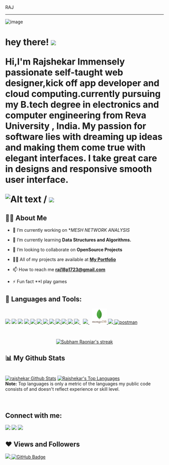 RAJ
_________________________________________________________________________________________________________________________________________________________________________

![image](https://user-images.githubusercontent.com/82643732/148670219-f1a38a80-608a-45c4-b8a4-eece9d0af8a9.png)



<h1 align="left">hey there! <img src="https://raw.githubusercontent.com/MartinHeinz/MartinHeinz/master/wave.gif" width="30px">






Hi,I'm Rajshekar
Immensely passionate self-taught
web designer,kick off app developer and cloud computing.currently pursuing my B.tech degree in electronics and computer engineering from Reva University , India. My passion for software lies with dreaming up ideas and making them come true with elegant interfaces. I take great care in designs and responsive smooth user interface.

 ![Alt text]("C:\Users\rajshekar\Downloads\22b22287602523.5dbd29081561d.gif") / ![]("C:\Users\rajshekar\Downloads\22b22287602523.5dbd29081561d.gif")
    
## 🙋‍♂️ About Me

- 🔭 I’m currently working on **MESH NETWORK ANALYSIS*

- 🌱 I’m currently learning **Data Structures and Algorithms.**

- 👯 I’m looking to collaborate on **OpenSource Projects**

- 👨‍💻 All of my projects are available at **[My Portfolio](https://rajshekar723.com)**

- 📫 How to reach me **raj18p1723@gmail.com**

- ⚡ Fun fact **I play games


## 🚀 Languages and Tools:

<p align="left"> 
    <a href="https://cplusplus.com" target="blank">
    <img src="https://skillicons.dev/icons?i=git,kubernetes,docker"/></a>
    <a href="https://www.cloudskillsboost.google/public_profiles/e591b371-ebc3-4ab0-9e4a-ee5469a4e786" target="blank"><img src="https://skillicons.dev/icons?i=gcp,aws,azure"/></a>
    <a href="https://cplusplus.com" target="blank"><img src="https://skillicons.dev/icons?i=cpp"/></a>
    <a href="https://www.java.com" target="_blank"> <img src="https://img.icons8.com/color/48/000000/java-coffee-cup-logo.png"/> </a>
    <a href="https://reactjs.org/" target="_blank"> <img src="https://img.icons8.com/color/48/000000/react-native.png"/> </a>
    <a href="https://spring.io/projects/spring-boot" target="_blank"> <img src="https://img.icons8.com/color/48/000000/spring-logo.png"/> </a> 
    <a href="https://developer.mozilla.org/en-US/docs/Web/JavaScript" target="_blank"> <img src="https://img.icons8.com/color/48/000000/javascript.png"/> </a> 
    <a href="https://www.w3.org/html/" target="_blank"> <img src="https://img.icons8.com/color/48/000000/html-5.png"/> </a> 
    <a href="https://www.w3schools.com/css/" target="_blank"> <img src="https://img.icons8.com/color/48/000000/css3.png"/> </a> 
    <a href="https://getbootstrap.com" target="_blank"> <img src="https://img.icons8.com/color/48/000000/bootstrap.png"/> </a> 
    <a href="https://www.python.org" target="_blank"> <img src="https://img.icons8.com/color/48/000000/python.png"/> </a> 
    <a style="padding-right:8px;" href="https://nodejs.org" target="_blank"> <img src="https://img.icons8.com/color/48/000000/nodejs.png"/> </a> 
    <a style="padding-right:8px;" href="https://www.mysql.com/" target="_blank"> <img src="https://img.icons8.com/fluent/50/000000/mysql-logo.png"/> </a>
    <a href="https://www.mongodb.com/" target="_blank"> <img src="https://raw.githubusercontent.com/devicons/devicon/master/icons/mongodb/mongodb-original-wordmark.svg" alt="mongodb" width="48" height="48"/> </a> 
      <a href="https://firebase.google.com/" target="_blank"> <img src="https://img.icons8.com/color/48/000000/firebase.png"/> </a> 
     <a href="https://postman.com" target="_blank"> <img src="https://www.vectorlogo.zone/logos/getpostman/getpostman-icon.svg" alt="postman" width="45" height="45"/> </a>   
    </p>

<!-- [![React Badge](https://img.shields.io/badge/-React-61DBFB?style=for-the-badge&labelColor=black&logo=react&logoColor=61DBFB)](#)  [![Javascript Badge](https://img.shields.io/badge/-Javascript-F0DB4F?style=for-the-badge&labelColor=black&logo=javascript&logoColor=F0DB4F)](#) [![Typescript Badge](https://img.shields.io/badge/-Typescript-007acc?style=for-the-badge&labelColor=black&logo=typescript&logoColor=007acc)](#) [![Nodejs Badge](https://img.shields.io/badge/-Nodejs-3C873A?style=for-the-badge&labelColor=black&logo=node.js&logoColor=3C873A)](#) [![GraphQL Badge](https://img.shields.io/badge/-GraphQl-e535ab?style=for-the-badge&labelColor=black&logo=node.js&logoColor=e535ab)](#) -->
<br/>

<p align="center">
    <a href="https://github.com/rajshekar723/github-readme-streak-stats">
        <img title="🔥 Get streak stats for your profile at git.io/streak-stats" alt="Subham Raoniar's streak" src="https://github-readme-streak-stats.herokuapp.com/?user=rajshekar723&theme=black-ice&hide_border=true&stroke=0000&background=060A0CD0"/>
    </a>
</p>

## 📊 My Github Stats

  <br/>
    <a href="https://github.com/rajshekar723/github-readme-stats"><img alt="rajshekar Github Stats" src="https://github-readme-stats.vercel.app/api?username=rajshekar723&show_icons=true&count_private=true&theme=react&hide_border=true&bg_color=0D1117" /></a>
  <a href="https://github.com/rajshekar723/github-readme-stats"><img alt="Rajshekar's Top Languages" src="https://github-readme-stats.vercel.app/api/top-langs/?username=&langs_count=8&count_private=true&layout=compact&theme=react&hide_border=true&bg_color=0D1117" /></a>
  <br/>
  <b>Note:</b> Top languages is only a metric of the languages my public code consists of and doesn't reflect experience or skill level.


<br/>



<br/>
<br/>

## Connect with me:
<p align="left">

<a href = "https://www.linkedin.com/in/RAJSHEKAR./"><img src="https://img.icons8.com/fluent/48/000000/linkedin.png"/></a>
<a href = "https://twitter.com/rajshekar"><img src="https://img.icons8.com/fluent/48/000000/twitter.png"/></a>
<a href = "https://www.instagram.com/raj_shekar_it_is/"><img src="https://img.icons8.com/fluent/48/000000/instagram-new.png"/></a>


</p>

## ❤ Views and Followers
<a href="https://github.com//github-profile-views-counter">
    <img src="https://komarev.com/ghpvc/?username=rajshekar723">
</a>
<a href="https://github.com/rajshekar723?tab=followers"><img src="https://img.shields.io/github/followers/Rajshekar723?label=Followers&style=social" alt="GitHub Badge"></a>

